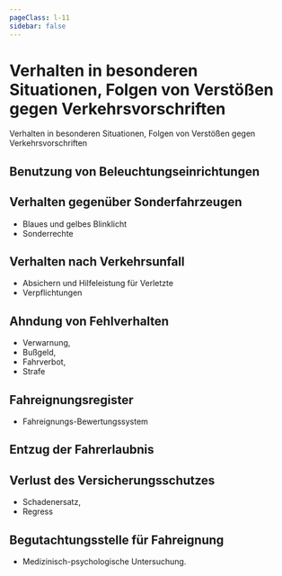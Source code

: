 ```yaml
---
pageClass: l-11
sidebar: false
---
```


# Verhalten in besonderen Situationen, Folgen von Verstößen gegen Verkehrsvorschriften

<auswahl>

<item itemSize="i-l" class="l11 slabT itemTitle">	

<div class="l11w">
      	<span class="l11a">Verhalten in</span>
      	<span class="l11b">besonderen Situationen,</span>
      	<span class="l11c">Folgen von</span>
      	<span class="l11d">Verstößen gegen</span>
      	<span class="l11e">Verkehrsvorschriften</span>
</div>  

</item>

<item itemSize="i-m" itemClass="itemBeleuchtung">

## Benutzung von Beleuchtungseinrichtungen

</item>

<item itemSize="i-m" itemClass="">

## Verhalten gegenüber Sonderfahrzeugen

- Blaues und gelbes Blinklicht
- Sonderrechte

</item>

<item itemSize="i-m" itemClass="">

## Verhalten nach Verkehrsunfall

- Absichern und Hilfeleistung für Verletzte
- Verpflichtungen

</item>

<item itemSize="i-m" itemClass="">

## Ahndung von Fehlverhalten

- Verwarnung,
- Bußgeld, 
- Fahrverbot, 
- Strafe

</item>

<item itemSize="i-m" itemClass="">

## Fahreignungsregister

- Fahreignungs-Bewertungssystem

</item>

<item itemSize="i-m" itemClass="">

## Entzug der Fahrerlaubnis

</item>

<item itemSize="i-m" itemClass="">

## Verlust des Versicherungsschutzes

- Schadenersatz, 
- Regress

</item>

<item itemSize="i-m" itemClass="">

## Begutachtungsstelle für Fahreignung

- Medizinisch-psychologische Untersuchung.

</item>

</auswahl>